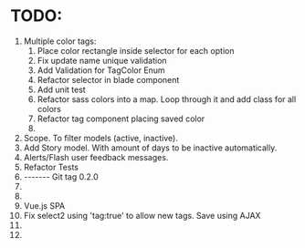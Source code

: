 # TODO:

1. Multiple color tags:
    1. Place color rectangle inside selector for each option
    1. Fix update name unique validation
    1. Add Validation for TagColor Enum
    1. Refactor selector in blade component
    1. Add unit test
    1. Refactor sass colors into a map. Loop through it and add class for all colors
    1. Refactor tag component placing saved color
    1.
1. Scope. To filter models (active, inactive).
1. Add Story model. With amount of days to be inactive automatically.
1. Alerts/Flash user feedback messages.
1. Refactor Tests
1. ------- Git tag 0.2.0
1.
1.
1. Vue.js SPA
1. Fix select2 using 'tag:true' to allow new tags. Save using AJAX
1.
1.

